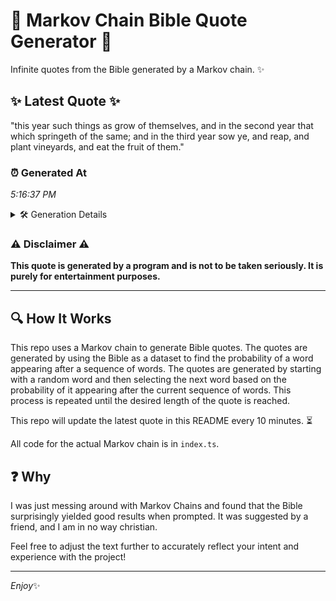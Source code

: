 # 📖 Markov Chain Bible Quote Generator 📖

Infinite quotes from the Bible generated by a Markov chain. ✨

## ✨ Latest Quote ✨
"this year such things as grow of themselves, and in the second year that which springeth of the same; and in the third year sow ye, and reap, and plant vineyards, and eat the fruit of them."

### ⏰ Generated At
*5:16:37 PM*

<details>
    <summary>🛠️ Generation Details</summary>
    <p>
        <strong>🌱 Seed:</strong> this<br>
        <strong>🔄 Iterations:</strong> 36<br>
        <strong>📜 Context History:</strong><br>[ this ]: year<br>[ this, year ]: such<br>[ this, year, such ]: things<br>[ this, year, such, things ]: as<br>[ this, year, such, things, as ]: grow<br>[ this, year, such, things, as, grow ]: of<br>[ year, such, things, as, grow, of ]: themselves,<br>[ such, things, as, grow, of, themselves, ]: and<br>[ things, as, grow, of, themselves,, and ]: in<br>[ as, grow, of, themselves,, and, in ]: the<br>[ grow, of, themselves,, and, in, the ]: second<br>[ of, themselves,, and, in, the, second ]: year<br>[ themselves,, and, in, the, second, year ]: that<br>[ and, in, the, second, year, that ]: which<br>[ in, the, second, year, that, which ]: springeth<br>[ the, second, year, that, which, springeth ]: of<br>[ second, year, that, which, springeth, of ]: the<br>[ year, that, which, springeth, of, the ]: same;<br>[ that, which, springeth, of, the, same; ]: and<br>[ which, springeth, of, the, same;, and ]: in<br>[ springeth, of, the, same;, and, in ]: the<br>[ of, the, same;, and, in, the ]: third<br>[ the, same;, and, in, the, third ]: year<br>[ same;, and, in, the, third, year ]: sow<br>[ and, in, the, third, year, sow ]: ye,<br>[ in, the, third, year, sow, ye, ]: and<br>[ the, third, year, sow, ye,, and ]: reap,<br>[ third, year, sow, ye,, and, reap, ]: and<br>[ year, sow, ye,, and, reap,, and ]: plant<br>[ sow, ye,, and, reap,, and, plant ]: vineyards,<br>[ ye,, and, reap,, and, plant, vineyards, ]: and<br>[ and, reap,, and, plant, vineyards,, and ]: eat<br>[ reap,, and, plant, vineyards,, and, eat ]: the<br>[ and, plant, vineyards,, and, eat, the ]: fruit<br>[ plant, vineyards,, and, eat, the, fruit ]: of<br>[ vineyards,, and, eat, the, fruit, of ]: them.<br>
    </p>
</details>

### ⚠️ Disclaimer ⚠️
**This quote is generated by a program and is not to be taken seriously. It is purely for entertainment purposes.**

---

## 🔍 How It Works

This repo uses a Markov chain to generate Bible quotes. The quotes are generated by using the Bible as a dataset to find the probability of a word appearing after a sequence of words. The quotes are generated by starting with a random word and then selecting the next word based on the probability of it appearing after the current sequence of words. This process is repeated until the desired length of the quote is reached.

This repo will update the latest quote in this README every 10 minutes. ⏳

All code for the actual Markov chain is in `index.ts`.

## ❓ Why

I was just messing around with Markov Chains and found that the Bible surprisingly yielded good results when prompted. 
It was suggested by a friend, and I am in no way christian.

Feel free to adjust the text further to accurately reflect your intent and experience with the project!

---

*Enjoy*✨
